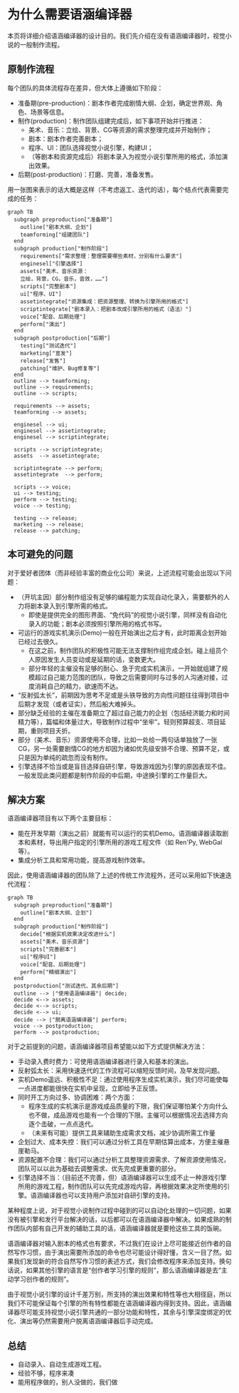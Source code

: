 # 为什么需要语涵编译器

本页将详细介绍语涵编译器的设计目的。我们先介绍在没有语涵编译器时，视觉小说的一般制作流程。

## 原制作流程

每个团队的具体流程存在差异，但大体上遵循如下阶段：

  * 准备期(pre-production)：剧本作者完成剧情大纲、企划，确定世界观、角色、场景等信息。
  * 制作(production)：制作团队组建完成后，如下事项开始并行推进：
      * 美术、音乐：立绘、背景、CG等资源的需求整理完成并开始制作；
      * 剧本：剧本作者完善剧本；
      * 程序、UI：团队选择视觉小说引擎，构建UI；
      * （等剧本和资源完成后）将剧本录入为视觉小说引擎所用的格式，添加演出效果。
  * 后期(post-production)：打磨、完善，准备发售。

用一张图来表示的话大概是这样（不考虑返工、迭代的话），每个结点代表需要完成的任务：

``` mermaid
graph TB
  subgraph preproduction["准备期"]
    outline["剧本大纲、企划"]
    teamforming["组建团队"]
  end
  subgraph production["制作阶段"]
    requirements["需求整理：整理需要哪些素材，分别有什么要求"]
    enginesel["引擎选择"]
    assets["美术、音乐资源：
    立绘，背景，CG，音乐，音效，……"]
    scripts["完整剧本"]
    ui["程序、UI"]
    assetintegrate["资源集成：把资源整理、转换为引擎所用的格式"]
    scriptintegrate["剧本录入：把剧本改成引擎所用的格式（语法）"]
    voice["配音、后期处理"]
    perform["演出"]
  end
  subgraph postproduction["后期"]
    testing["测试迭代"]
    marketing["宣发"]
    release["发售"]
    patching["维护、Bug修复等"]
  end
  outline --> teamforming;
  outline --> requirements;
  outline --> scripts;

  requirements --> assets;
  teamforming --> assets;

  enginesel --> ui;
  enginesel --> assetintegrate;
  enginesel --> scriptintegrate;

  scripts --> scriptintegrate;
  assets  --> assetintegrate;

  scriptintegrate --> perform;
  assetintegrate  --> perform;

  scripts --> voice;
  ui --> testing;
  perform --> testing;
  voice --> testing;

  testing --> release;
  marketing --> release;
  release --> patching;
```

## 本可避免的问题

对于爱好者团体（而非经验丰富的商业化公司）来说，上述流程可能会出现以下问题：

  * （开坑主因）部分制作组没有足够的编程能力实现自动化录入，需要额外的人力将剧本录入到引擎所需的格式。
      * 即使是提供完全的图形界面、“免代码”的视觉小说引擎，同样没有自动化录入的功能；剧本必须按照引擎所用的格式书写。
  * 可运行的游戏实机演示(Demo)一般在开始演出之后才有，此时距离企划开始已经过去很久。
      * 在这之前，制作团队的积极性可能无法支撑制作组完成企划。碰上组员个人原因发生人员变动或是延期的话，变数更大。
      * 部分年轻的主催没有足够的耐心、急于完成实机演示，一开始就组建了规模超过自己能力范围的团队，导致之后需要同时与过多的人沟通对接，过度消耗自己的精力，欲速而不达。
  * “反射弧太长”，前期因为思考不足或是头铁导致的方向性问题往往得到项目中后期才发现（或者证实），然后船大难掉头。
  * 部分缺乏经验的主催在准备期立了超过自己能力的企划（包括经济能力和时间精力等），篇幅和体量过大，导致制作过程中“坐牢”。轻则预算超支、项目延期，重则项目夭折。
  * 部分（美术、音乐）资源使用不合理，比如一处给一两句话单独放了一张CG，另一处需要剧情CG的地方却因为诸如优先级安排不合理、预算不足，或只是因为单纯的疏忽而没有制作。
  * 引擎选择不恰当或是盲目选择自研引擎，导致游戏因为引擎的原因表现不佳。一般发现此类问题都是制作阶段的中后期，中途换引擎的工作量巨大。

## 解决方案

语涵编译器项目有以下两个主要目标：

  * 能在开发早期（演出之前）就能有可以运行的实机Demo。语涵编译器读取剧本和素材，导出用户指定的引擎所用的游戏工程文件（如 Ren'Py, WebGal 等）。
  * 集成分析工具和常用功能，提高游戏制作效率。

因此，使用语涵编译器的团队除了上述的传统工作流程外，还可以采用如下快速迭代流程：

``` mermaid
graph TB
  subgraph preproduction["准备期"]
    outline["剧本大纲、企划"]
  end
  subgraph production["制作阶段"]
    decide["根据实机效果决定改进什么"]
    assets["美术、音乐资源"]
    scripts["完善剧本"]
    ui["程序UI"]
    voice["配音、后期处理"]
    perform["精细演出"]
  end
  postproduction["测试迭代、其余后期"]
  outline --> |"使用语涵编译器"| decide;
  decide <--> assets;
  decide <--> scripts;
  decide <--> ui;
  decide --> |"脱离语涵编译器"| perform;
  voice --> postproduction;
  perform --> postproduction;
```

对于之前提到的问题，语涵编译器项目希望能以如下方式提供解决方法：

  * 手动录入费时费力：可使用语涵编译器进行录入和基本的演出。
  * 反射弧太长：采用快速迭代的工作流程可以缩短反馈时间，及早发现问题。
  * 实机Demo遥远、积极性不足：通过使用程序生成实机演示，我们尽可能使每一点进度都能很快在实机中呈现，立即给予正反馈。
  * 同时开工方向过多、协调困难：两个方面：
      * 程序生成的实机演示是游戏成品质量的下限，我们保证哪怕某个方向什么也不做，成品游戏也能有一个合理的下限。主催可以根据情况去选择方向逐个击破，一点点迭代。
      * （未来有可能）提供工具来辅助生成需求文档，减少协调所需工作量
  * 企划过大、成本失控：我们可以通过分析工具在早期估算出成本，方便主催悬崖勒马。
  * 资源配置不合理：我们可以通过分析工具整理资源需求、了解资源使用情况，团队可以以此为基础去调整需求、优先完成更重要的部分。
  * 引擎选择不当：（目前还不完善，但）语涵编译器可以生成不止一种游戏引擎所用的游戏工程，制作团队可以先完成游戏内容，再根据效果决定所使用的引擎。语涵编译器也可以支持用户添加对自研引擎的支持。

某种程度上说，对于视觉小说制作过程中碰到的可以自动化处理的一切问题，如果没有被引擎和发行平台解决的话，以后都可以在语涵编译器中解决。如果成熟的制作团队内部有自己开发的辅助工具的话，语涵编译器就是要抢这些工具的饭碗。

语涵编译器对输入剧本的格式也有要求，不过我们在设计上尽可能接近创作者的自然写作习惯，由于演出需要所添加的命令也尽可能设计得好懂，含义一目了然。如果我们发现新的符合自然写作习惯的表述方式，我们会修改程序来添加支持。换句话说，如果其他引擎的语言是“创作者学习引擎的规则”，那么语涵编译器是去“主动学习创作者的规则”。

由于视觉小说引擎的设计千差万别，所支持的演出效果和特性等也大相径庭，所以我们不可能保证每个引擎的所有特性都能在语涵编译器内得到支持。因此，语涵编译器尽可能支持视觉小说引擎共通的一部分功能和特性，其余与引擎深度绑定的优化、演出等仍然需要用户脱离语涵编译器后手动完成。

## 总结

  * 自动录入、自动生成游戏工程。
  * 经验不够，程序来凑
  * 能用程序做的，别人没做的，我们做
